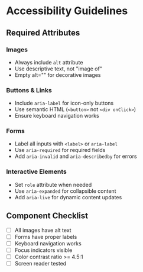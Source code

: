 # Accessibility Guidelines

## Required Attributes

### Images
- Always include `alt` attribute
- Use descriptive text, not "image of"
- Empty alt="" for decorative images

### Buttons & Links
- Include `aria-label` for icon-only buttons
- Use semantic HTML (`<button>` not `<div onClick>`)
- Ensure keyboard navigation works

### Forms
- Label all inputs with `<label>` or `aria-label`
- Use `aria-required` for required fields
- Add `aria-invalid` and `aria-describedby` for errors

### Interactive Elements
- Set `role` attribute when needed
- Use `aria-expanded` for collapsible content
- Add `aria-live` for dynamic content updates

## Component Checklist
- [ ] All images have alt text
- [ ] Forms have proper labels
- [ ] Keyboard navigation works
- [ ] Focus indicators visible
- [ ] Color contrast ratio >= 4.5:1
- [ ] Screen reader tested
